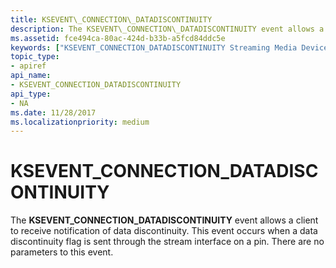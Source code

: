 ```yaml
---
title: KSEVENT\_CONNECTION\_DATADISCONTINUITY
description: The KSEVENT\_CONNECTION\_DATADISCONTINUITY event allows a client to receive notification of data discontinuity. This event occurs when a data discontinuity flag is sent through the stream interface on a pin. There are no parameters to this event.
ms.assetid: fce494ca-80ac-424d-b33b-a5fcd84ddc5e
keywords: ["KSEVENT_CONNECTION_DATADISCONTINUITY Streaming Media Devices"]
topic_type:
- apiref
api_name:
- KSEVENT_CONNECTION_DATADISCONTINUITY
api_type:
- NA
ms.date: 11/28/2017
ms.localizationpriority: medium
---
```


# KSEVENT\_CONNECTION\_DATADISCONTINUITY


The **KSEVENT\_CONNECTION\_DATADISCONTINUITY** event allows a client to receive notification of data discontinuity. This event occurs when a data discontinuity flag is sent through the stream interface on a pin. There are no parameters to this event.

 

 





